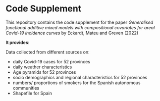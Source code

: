 # Code Supplement

This repository contains the code supplement for the paper 
*Generalised functional additive mixed models with compositional covariates for areal  Covid-19 incidence curves* 
by Eckardt, Mateu and Greven (2022)

**It provides**:

Data collected from different sources on:
* daily Covid-19 cases for 52 provinces 
* daily weather characteristics
* Age pyramids for 52 provinces
* socio demographics and regional characteristics for 52 provinces
* numbers/ proportions of smokers for the Spanish autonomous communities
* Shapefile for Spain


